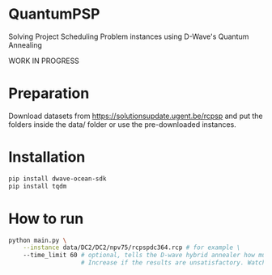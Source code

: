 # QuantumPSP
Solving Project Scheduling Problem instances using D-Wave's Quantum Annealing

WORK IN PROGRESS

# Preparation
Download datasets from https://solutionsupdate.ugent.be/rcpsp and put the folders inside the data/ folder or use the pre-downloaded instances.

# Installation
```bash
pip install dwave-ocean-sdk
pip install tqdm
```

# How to run 
```bash
python main.py \
    --instance data/DC2/DC2/npv75/rcpspdc364.rcp # for example \
    --time_limit 60 # optional, tells the D-wave hybrid annealer how much time to use on the problem.
                    # Increase if the results are unsatisfactory. Watch out, you will run out of time quicker!
```
